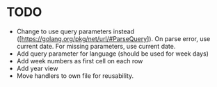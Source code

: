 # TODO
- Change to use query parameters instead ([https://golang.org/pkg/net/url/#ParseQuery]). On parse error, use current date. For missing parameters, use current date.
- Add query parameter for language (should be used for week days)
- Add week numbers as first cell on each row
- Add year view
- Move handlers to own file for reusability.